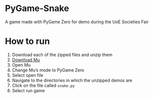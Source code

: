 # PyGame-Snake
A game made with PyGame Zero for demo during the UoE Societies Fair

# How to run
1. Download each of the zipped files and unzip them
2. [Download Mu](https://codewith.mu/en/download)
3. Open Mu
4. Change Mu’s mode to PyGame Zero
5. Select open file
6. Navigate to the directories in which the unzipped demos are
7. Click on the file called `snake.py`
8. Select run game
